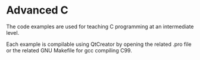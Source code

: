 # Advanced C

The code examples are used for teaching C programming at an intermediate
level.

Each example is compilable using QtCreator by opening the related .pro
file or the related GNU Makefile for gcc compiling C99.
